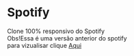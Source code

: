 # Spotify
Clone 100% responsivo do Spotify<br>
Obs!Essa é uma versão anterior do spotify<br>
para vizualisar clique
<a href="https://doncarderms.github.io/Spotify/">Aqui </a>
